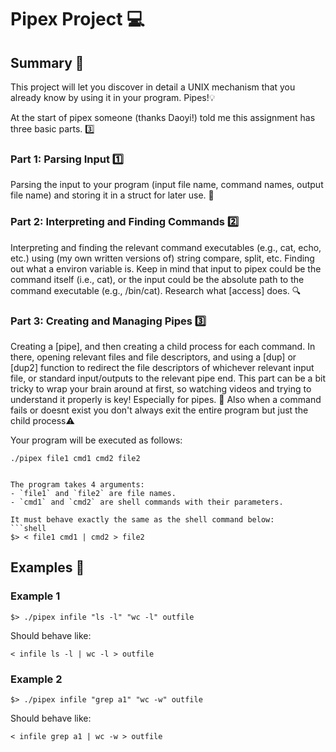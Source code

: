 
# Pipex Project :computer:

## Summary :page_with_curl:

This project will let you discover in detail a UNIX mechanism that you already know by using it in your program. Pipes!💡



At the start of pipex someone (thanks Daoyi!) told me this assignment has three basic parts. 3️⃣

### Part 1: Parsing Input :one:
Parsing the input to your program (input file name, command names, output file name) and storing it in a struct for later use. 📁

### Part 2: Interpreting and Finding Commands :two:
Interpreting and finding the relevant command executables (e.g., cat, echo, etc.) using (my own written versions of) string compare, split, etc.
Finding out what a environ variable is.
Keep in mind that input to pipex could be the command itself (i.e., cat), or the input could be the absolute path to the command executable (e.g., /bin/cat).
Research what [access] does. 🔍

### Part 3: Creating and Managing Pipes :three:
Creating a [pipe], and then creating a child process for each command.
In there, opening relevant files and file descriptors, and using a [dup] or [dup2] function to redirect the file descriptors of whichever relevant input file,
or standard input/outputs to the relevant pipe end.
This part can be a bit tricky to wrap your brain around at first, so watching videos and trying to understand it properly is key! Especially for pipes. 🚸
Also when a command fails or doesnt exist you don't always exit the entire program but just the child process⚠

Your program will be executed as follows:
```shell
./pipex file1 cmd1 cmd2 file2


The program takes 4 arguments:
- `file1` and `file2` are file names.
- `cmd1` and `cmd2` are shell commands with their parameters.

It must behave exactly the same as the shell command below:
```shell
$> < file1 cmd1 | cmd2 > file2
```

## Examples :dart:

### Example 1
```shell
$> ./pipex infile "ls -l" "wc -l" outfile
```
Should behave like: 
```shell
< infile ls -l | wc -l > outfile
```

### Example 2
```shell
$> ./pipex infile "grep a1" "wc -w" outfile
```
Should behave like: 
```shell
< infile grep a1 | wc -w > outfile
```
